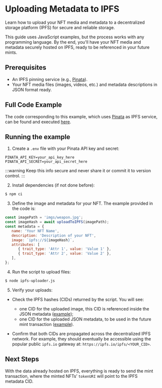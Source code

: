 # Uploading Metadata to IPFS

Learn how to upload your NFT media and metadata to a decentralized storage platform (IPFS) for secure and reliable storage.

This guide uses JavaScript examples, but the process works with any programming language.
By the end, you'll have your NFT media and metadata securely hosted on IPFS, ready to be referenced in your future mints.


## Prerequisites

- An IPFS pinning service (e.g., [Pinata](https://pinata.cloud/)).
- Your NFT media files (images, videos, etc.) and metadata descriptions in JSON format ready.

## Full Code Example

The code corresponding to this example, which uses [Pinata](https://pinata.cloud/) as IPFS service,
can be found and executed [here](https://github.com/freeverseio/laos-examples/blob/main/ipfs-uploader.js). 


## Running the example

1. Create a `.env` file with your Pinata API key and secret:
```
PINATA_API_KEY=your_api_key_here
PINATA_API_SECRET=your_api_secret_here
```
:::warning
Keep this info secure and never share it or commit it to version control.
:::

2. Install dependencies (if not done before):
```bash
$ npm ci
```

3. Define the image and metadata for your NFT. The example provided in the code is:

```Javascript
const imagePath = 'imgs/weapon.jpg';
const imageHash = await uploadToIPFS(imagePath);
const metadata = {
   name: 'Your NFT Name',
   description: 'Description of your NFT',
   image: `ipfs://${imageHash}`,
   attributes: [
      { trait_type: 'Attr 1', value: 'Value 1' },
      { trait_type: 'Attr 2', value: 'Value 2' },
   ],
};
```

4. Run the script to upload files:
```bash
$ node ipfs-uploader.js
```

5. Verify your uploads:

- Check the IPFS hashes (CIDs) returned by the script. You will see:
  - one CID for the uploaded image, this CID is referenced inside the JSON metadata ([example](https://ipfs.io/ipfs/Qmez6DyLMxPoFxUNbVYyGFMtCztQjDvhGxaGTiFUMzX4ee));
  - one CID for the uploaded JSON metadata, to be used in the future mint transaction ([example](https://ipfs.io/ipfs/QmNiyMshCSeiDd2CAkkgkK5t7eDj5DpbZtiKpWbKXKkLWn)).

- Confirm that both CIDs are propagated across the decentralized IPFS network. For example,
they should eventually be accessible using the popular public `ipfs.io` gateway at: `https://ipfs.io/ipfs/<YOUR_CID>`.

## Next Steps

With the data already hosted on IPFS, everything is ready to send the mint transaction, where the minted NFTs’ `tokenURI` will point to the IPFS metadata CID.